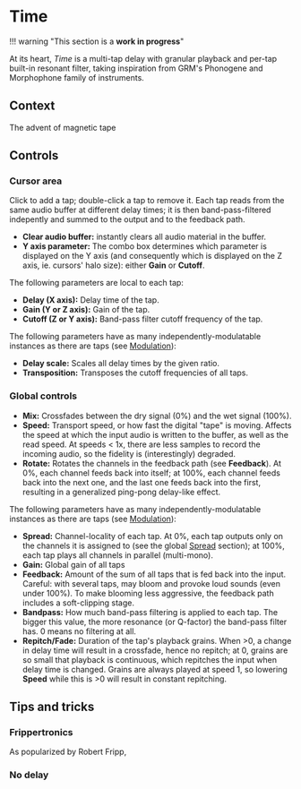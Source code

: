# Time

!!! warning "This section is a **work in progress**"

At its heart, _Time_ is a multi-tap delay with granular playback and per-tap built-in resonant
filter, taking inspiration from GRM's Phonogene and Morphophone family of instruments.

## Context

The advent of magnetic tape

## Controls

### Cursor area

Click to add a tap; double-click a tap to remove it. Each tap reads from the same audio buffer at
different delay times; it is then band-pass-filtered indepently and summed to the output and to the
feedback path.

- **Clear audio buffer:** instantly clears all audio material in the buffer.
- **Y axis parameter:** The combo box determines which parameter is displayed on the Y axis (and
  consequently which is displayed on the Z axis, ie. cursors' halo size): either **Gain** or
  **Cutoff**.

The following parameters are local to each tap:

- **Delay (X axis):** Delay time of the tap.
- **Gain (Y or Z axis):** Gain of the tap.
- **Cutoff (Z or Y axis):** Band-pass filter cutoff frequency of the tap.

The following parameters have as many independently-modulatable instances as there are taps (see
  [Modulation](../atelier/modulation.md)):

- **Delay scale:** Scales all delay times by the given ratio.
- **Transposition:** Transposes the cutoff frequencies of all taps.

### Global controls

- **Mix:** Crossfades between the dry signal (0%) and the wet signal (100%).
- **Speed:** Transport speed, or how fast the digital "tape" is moving. Affects the speed at which
  the input audio is written to the buffer, as well as the read speed. At speeds < 1x, there are
  less samples to record the incoming audio, so the fidelity is (interestingly) degraded.
- **Rotate:** Rotates the channels in the feedback path (see **Feedback**). At 0%, each channel
  feeds back into itself; at 100%, each channel feeds back into the next one, and the last one feeds
  back into the first, resulting in a generalized ping-pong delay-like effect.

The following parameters have as many independently-modulatable instances as there are taps (see
  [Modulation](../atelier/modulation.md)):

- **Spread:** Channel-locality of each tap. At 0%, each tap outputs only on the channels it is
  assigned to (see the global [Spread](../atelier/multichannel.md#spread) section); at 100%, each
  tap plays all channels in parallel (multi-mono).
- **Gain:** Global gain of all taps
- **Feedback:** Amount of the sum of all taps that is fed back into the input. Careful: with several
  taps, may bloom and provoke loud sounds (even under 100%). To make blooming less aggressive, the
  feedback path includes a soft-clipping stage.
- **Bandpass:** How much band-pass filtering is applied to each tap. The bigger this value, the more
  resonance (or Q-factor) the band-pass filter has. 0 means no filtering at all.
- **Repitch/Fade:** Duration of the tap's playback grains. When >0, a change in delay time will
  result in a crossfade, hence no repitch; at 0, grains are so small that playback is continuous,
  which repitches the input when delay time is changed. Grains are always played at speed 1, so
  lowering **Speed** while this is >0 will result in constant repitching.

## Tips and tricks

### Frippertronics

As popularized by Robert Fripp, 

### No delay
